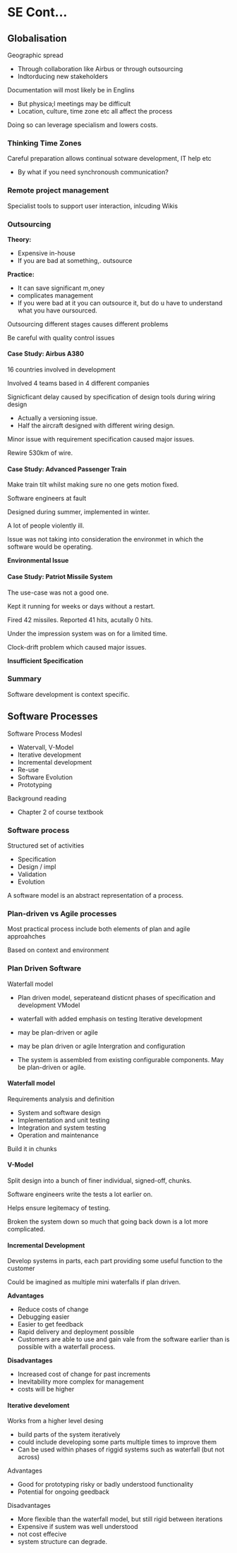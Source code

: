 # SE Cont...

## Globalisation

Geographic spread
- Through collaboration like Airbus or through outsourcing
- Indtorducing new stakeholders

Documentation will most likely be in Englins
- But physica;l meetings may be difficult
- Location, culture, time zone etc all affect the process

Doing so can leverage specialism and lowers costs.

### Thinking Time Zones

Careful preparation allows continual sotware development, IT help etc
- By what if you need synchronoush communication?

### Remote project management

Specialist tools to support user interaction, inlcuding Wikis

### Outsourcing
 **Theory:**
- Expensive in-house
- If you are bad at something,. outsource

**Practice:**
- It can save significant m,oney
- complicates management
- If you were bad at it you can outsource it, but do u have to understand what you have oursourced.


Outsourcing different stages causes different problems

Be careful with quality control issues

#### Case Study: Airbus A380

16 countries involved in development

Involved 4 teams based in 4 different companies

Signicficant delay caused by specification of design tools during wiring design
- Actually a versioning issue.
- Half the aircraft designed with different wiring design.

Minor issue with requirement specification caused major issues.

Rewire 530km of wire. 

#### Case Study: Advanced Passenger Train

Make train tilt whilst making sure no one gets motion fixed.

Software engineers at fault

Designed during summer, implemented in winter.

A lot of people violently ill.

Issue was not taking into consideration the environmet in which the software would be operating.

**Environmental Issue**

#### Case Study:  Patriot Missile System

The use-case was not a good one. 

Kept it running for weeks or days without a restart.

Fired 42 missiles. Reported 41 hits, acutally 0 hits.

Under the impression system was on for a limited time.

Clock-drift problem which caused major issues.

**Insufficient Specification** 


### Summary

Software development is context specific. 



## Software Processes

Software Process Modesl 
- Watervall, V-Model
- Iterative development
- Incremental development
- Re-use
- Software Evolution
- Prototyping

Background reading
- Chapter 2 of course textbook

### Software process

Structured set of activities

- Specification 
- Design / impl
- Validation
- Evolution

A software model is an abstract representation of a process.

### Plan-driven vs Agile processes

Most practical process include both elements of plan and agile approahches

Based on context and environment


### Plan Driven Software

Waterfall model
 - Plan driven model, seperateand disticnt phases of specification and development
VModel
- waterfall with added emphasis on testing
Iterative development
- may be plan-driven or agile

- may be plan driven or agile
Intergration and configuration
- The system is assembled from existing configurable components. May be plan-driven or agile.


#### Waterfall model

Requirements analysis and definition  
- System and software design  
- Implementation and unit testing  
- Integration and system testing  
- Operation and maintenance

Build it in chunks


#### V-Model

Split design into a bunch of finer individual, signed-off, chunks.

Software engineers write the tests a lot earlier on. 

Helps ensure legitemacy of testing.

Broken the system down so much that going back down is a lot more complicated.

#### Incremental Development

Develop systems in parts, each part providing some useful function to the customer

Could be imagined as multiple mini waterfalls if plan driven.

**Advantages**
- Reduce costs of change
- Debugging easier
- Easier to get feedback
- Rapid delivery and deployment possible
- Customers are able to use and gain vale from the software earlier than is possible with a waterfall process.

**Disadvantages**
- Increased cost of change for past increments
- Inevitability more complex for management
- costs will be higher


#### Iterative develoment

Works from a higher level desing
 - build parts of the system iteratively
 - could include developing some parts multiple times to improve them
 - Can be used within phases of riggid systems such as waterfall (but not across)

Advantages
- Good for prototyping risky or badly understood functionality
- Potential for ongoing geedback

Disadvantages 
- More flexible than the waterfall model, but still rigid between iterations
- Expensive if sustem was well understood
- not cost effecive
- system structure can degrade.